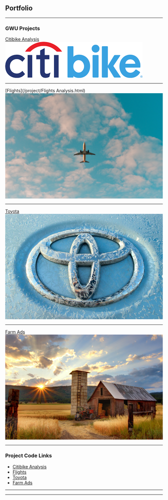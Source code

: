 ## Portfolio

---

### GWU Projects

[Citibike Analysis](/project/Citibike_Analysis.html)
<img src="images/citibike.png?raw=true"/>

---
[Flights](/project/Flights Analysis.html)
<img src="images/philip-myrtorp-iiqpxCg2GD4-unsplash.jpg?raw=true"/>

---
[Toyota](http://example.com/)
<img src="images/photo-1546545817-27f0fb006153.webp?raw=true"/>

---
[Farm Ads](http://example.com/)
<img src="images/timothy-eberly-XemjjFd_4qE-unsplash.jpg?raw=true"/>

---

### Project Code Links

- [Citibike Analysis](yubika21.github.io/Citibike_Analysis.html)
- [Flights](http://example.com/)
- [Toyota](http://example.com/)
- [Farm Ads](http://example.com/)

---




---

